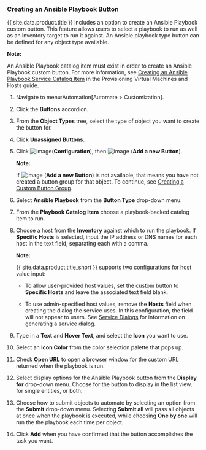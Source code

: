 ### Creating an Ansible Playbook Button

{{ site.data.product.title }} includes an option to create an Ansible Playbook custom
button. This feature allows users to select a playbook to run as well as
an inventory target to run it against. An Ansible playbook type button
can be defined for any object type available.

**Note:**

An Ansible Playbook catalog item must exist in order to create an Ansible Playbook custom button. For more information, see [Creating an Ansible Playbook Service Catalog Item](../provisioning_virtual_machines_and_hosts/index.html#creating-an-ansible-playbook-service-catalog-item) in the Provisioning Virtual Machines and Hosts guide.

</div>

1.  Navigate to menu:Automation\[Automate \> Customization\].

2.  Click the **Buttons** accordion.

3.  From the **Object Types** tree, select the type of object you want
    to create the button for.

4.  Click **Unassigned Buttons**.

5.  Click ![image](../images/1847.png)(**Configuration**), then
    ![image](../images/1862.png) (**Add a new Button**).

    **Note:**

    If ![image](../images/1862.png) (**Add a new Button**) is not
    available, that means you have not created a button group for that
    object. To continue, see [Creating a Custom Button Group](#create-custom-button-group).

    </div>

6.  Select **Ansible Playbook** from the **Button Type** drop-down menu.

7.  From the **Playbook Catalog Item** choose a playbook-backed catalog
    item to run.

8.  Choose a host from the **Inventory** against which to run the
    playbook. If **Specific Hosts** is selected, input the IP address or
    DNS names for each host in the text field, separating each with a
    comma.

    **Note:**

    {{ site.data.product.title_short }} supports two configurations for host value
    input:

      - To allow user-provided host values, set the custom button to
        **Specific Hosts** and leave the associated text field blank.

      - To use admin-specified host values, remove the **Hosts** field when creating the dialog the service uses. In this
        configuration, the field will not appear to users. See [Service Dialogs](../provisioning_virtual_machines_and_hosts/index.html#service-dialogs) for information on generating a service dialog.

    </div>

9.  Type in a **Text** and **Hover Text**, and select the **Icon** you
    want to use.

10. Select an **Icon Color** from the color selection palette that pops
    up.

11. Check **Open URL** to open a browser window for the custom URL
    returned when the playbook is run.

12. Select display options for the Ansible Playbook button from the
    **Display for** drop-down menu. Choose for the button to display in
    the list view, for single entities, or both.

13. Choose how to submit objects to automate by selecting an option from
    the **Submit** drop-down menu. Selecting **Submit all** will pass
    all objects at once when the playbook is executed, while choosing
    **One by one** will run the the playbook each time per object.

14. Click **Add** when you have confirmed that the button accomplishes
    the task you want.
